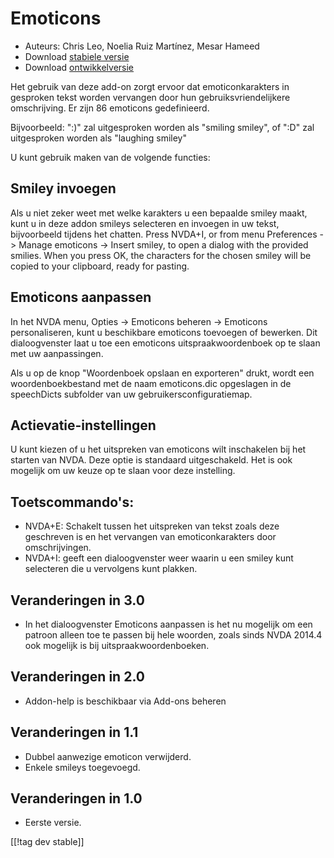 # Emoticons #

* Auteurs: Chris Leo, Noelia Ruiz Martínez, Mesar Hameed
* Download [stabiele versie][1]
* Download [ontwikkelversie][2]

Het gebruik van deze add-on zorgt ervoor dat emoticonkarakters in gesproken
tekst worden vervangen door hun gebruiksvriendelijkere omschrijving. Er zijn
86 emoticons gedefinieerd.

Bijvoorbeeld: ":)" zal uitgesproken worden als "smiling smiley", of ":D" zal
uitgesproken worden als "laughing smiley"

U kunt gebruik maken van de volgende functies:

## Smiley invoegen ##

Als u niet zeker weet met welke karakters u een bepaalde smiley maakt, kunt u in deze addon smileys selecteren en invoegen in uw tekst, bijvoorbeeld tijdens het chatten.
Press NVDA+I, or from menu Preferences -> Manage emoticons -> Insert smiley, to open a dialog 
with the provided smilies.
When you press OK, the characters for the chosen smiley will be copied to your clipboard, ready for pasting.


## Emoticons aanpassen ##

In het NVDA menu, Opties -> Emoticons beheren -> Emoticons personaliseren, kunt u beschikbare emoticons toevoegen of bewerken.
Dit dialoogvenster laat u toe een emoticons uitspraakwoordenboek op te slaan met uw aanpassingen.

Als u op de knop "Woordenboek opslaan en exporteren" drukt, wordt een
woordenboekbestand met de naam emoticons.dic opgeslagen in de speechDicts
subfolder van uw gebruikersconfiguratiemap.


## Actievatie-instellingen ##

U kunt kiezen of u het uitspreken van emoticons wilt inschakelen bij het
starten van NVDA. Deze optie is standaard uitgeschakeld. Het is ook mogelijk
om uw keuze op te slaan voor deze instelling.

## Toetscommando's: ##

*	NVDA+E: Schakelt tussen het uitspreken van tekst zoals deze geschreven is
  en het vervangen van emoticonkarakters door omschrijvingen.
*	NVDA+I: geeft een dialoogvenster weer waarin u een smiley kunt selecteren
  die u vervolgens kunt plakken.

## Veranderingen in 3.0 ##

* In het dialoogvenster Emoticons aanpassen is het nu mogelijk om een
  patroon alleen toe te passen bij hele woorden, zoals sinds NVDA 2014.4 ook
  mogelijk is bij uitspraakwoordenboeken.


## Veranderingen in 2.0 ##

* Addon-help is beschikbaar via Add-ons beheren

## Veranderingen in 1.1 ##

* Dubbel aanwezige emoticon verwijderd.
* Enkele smileys toegevoegd.

## Veranderingen in 1.0 ##

* Eerste versie.

[[!tag dev stable]]

[1]: http://addons.nvda-project.org/files/get.php?file=emo

[2]: http://addons.nvda-project.org/files/get.php?file=emo-dev

